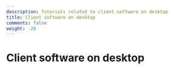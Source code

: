 ```yaml
---
description: Tutorials related to client software on desktop
title: Client software on desktop
comments: false
weight: -20
---
```


# Client software on desktop